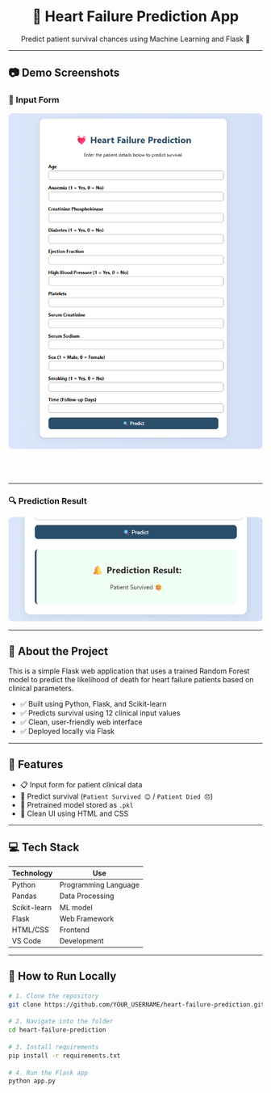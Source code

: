 <h1 align="center">💓 Heart Failure Prediction App</h1>

<p align="center">
  Predict patient survival chances using Machine Learning and Flask 🚀
</p>

---

## 📷 Demo Screenshots

### 🧾 Input Form
<p align="center">
  <img src="ui_form.png" alt="App UI" width="600" style="border-radius: 8px; margin-bottom: 20px;"/>
</p>
  <br>
  <hr>
  
  ### 🔍 Prediction Result
  
<p align="center">
  <img src="prediction_result.png" alt="Prediction Output" width="600" style="border-radius: 8px;"/>
</p>

---

## 🧠 About the Project

This is a simple Flask web application that uses a trained Random Forest model to predict the likelihood of death for heart failure patients based on clinical parameters.

- ✅ Built using Python, Flask, and Scikit-learn
- ✅ Predicts survival using 12 clinical input values
- ✅ Clean, user-friendly web interface
- ✅ Deployed locally via Flask

---

## 🧪 Features

- 📋 Input form for patient clinical data
- 🔮 Predict survival (`Patient Survived 😊` / `Patient Died 😞`)
- 💾 Pretrained model stored as `.pkl`
- 🎨 Clean UI using HTML and CSS

---

## 💻 Tech Stack

| Technology | Use |
|------------|-----|
| Python     | Programming Language |
| Pandas     | Data Processing |
| Scikit-learn | ML model |
| Flask      | Web Framework |
| HTML/CSS   | Frontend |
| VS Code    | Development |

---

## 🚀 How to Run Locally

```bash
# 1. Clone the repository
git clone https://github.com/YOUR_USERNAME/heart-failure-prediction.git

# 2. Navigate into the folder
cd heart-failure-prediction

# 3. Install requirements
pip install -r requirements.txt

# 4. Run the Flask app
python app.py
